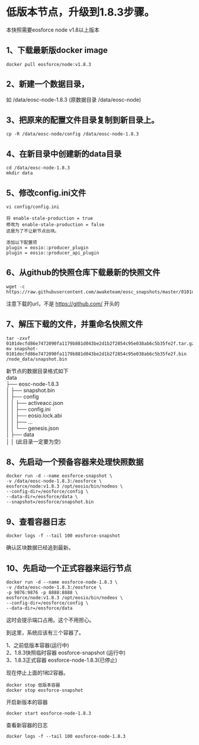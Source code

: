 # 低版本节点，升级到1.8.3步骤。

本快照需要eosforce node v1.8以上版本

## 1、下载最新版docker image
```
docker pull eosforce/node:v1.8.3
```

## 2、新建一个数据目录， 
如 /data/eosc-node-1.8.3  (原数据目录 /data/eosc-node)

## 3、把原来的配置文件目录复制到新目录上。 
```
cp -R /data/eosc-node/config /data/eosc-node-1.8.3
```

## 4、在新目录中创建新的data目录
```
cd /data/eosc-node-1.8.3
mkdir data
```

## 5、修改config.ini文件
```
vi config/config.ini

将 enable-stale-production = true 
修改为 enable-stale-production = false
这是为了不让新节点出块。

添加以下配置项
plugin = eosio::producer_plugin
plugin = eosio::producer_api_plugin
```

## 6、从github的快照仓库下载最新的快照文件
```
wget -c https://raw.githubusercontent.com/awaketeam/eosc_snapshots/master/0101decfd86e7472090fa1179b881d043be2d1b2f2854c95e038ab6c5b35fe2f.tar.gz
```
注意下载的url，不是 https://github.com/ 开头的


## 7、解压下载的文件，并重命名快照文件
```
tar -zxvf 0101decfd86e7472090fa1179b881d043be2d1b2f2854c95e038ab6c5b35fe2f.tar.gz
mv snapshot-0101decfd86e7472090fa1179b881d043be2d1b2f2854c95e038ab6c5b35fe2f.bin  /node_data/snapshot.bin 
```

新节点的数据目录格式如下   
data  
├── eosc-node-1.8.3    
│       ├── snapshot.bin   
│       ├── config   
│       │      ├── activeacc.json      
│       │      ├── config.ini   
│       │      ├── eosio.lock.abi   
│       │      ├── ...   
│       │      └── genesis.json   
│       ├── data   
│       │   (此目录一定要为空)


## 8、先启动一个预备容器来处理快照数据
```
docker run -d --name eosforce-snapshot \
-v /data/eosc-node-1.8.3:/eosforce \
eosforce/node:v1.8.3 /opt/eosio/bin/nodeos \
--config-dir=/eosforce/config \
--data-dir=/eosforce/data \
--snapshot=/eosforce/snapshot.bin
```

## 9、查看容器日志
```
docker logs -f --tail 100 eosforce-snapshot
```
确认区块数据已经追到最新。

## 10、先启动一个正式容器来运行节点
```
docker run -d --name eosforce-node-1.8.3 \
-v /data/eosc-node-1.8.3:/eosforce \
-p 9876:9876 -p 8888:8888 \
eosforce/node:v1.8.3 /opt/eosio/bin/nodeos \
--config-dir=/eosforce/config \
--data-dir=/eosforce/data 
```
这时会提示端口占用。这个不用担心。

到这里，系统应该有三个容器了。

1、之前低版本容器(运行中)   
2、1.8.3快照临时容器 eosforce-snapshot (运行中)   
3、1.8.3正式容器 eosforce-node-1.8.3(已停止)   

现在停止上面的1和2容器。
```
docker stop 低版本容器
docker stop eosforce-snapshot
```
开启新版本的容器
```
docker start eosforce-node-1.8.3
```

查看新容器的日志
```
docker logs -f --tail 100 eosforce-node-1.8.3
```




